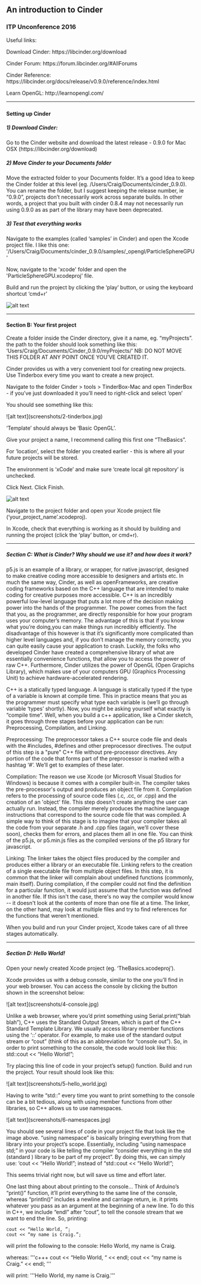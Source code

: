 <h2> An introduction to Cinder </h2>
<h3> ITP Unconference 2016 </h3>

Useful links:

<p>Download Cinder: https://libcinder.org/download </p>
<p>Cinder Forum: https://forum.libcinder.org/#AllForums </p>
<p>Cinder Reference: https://libcinder.org/docs/release/v0.9.0/reference/index.html </p>
<p>Learn OpenGL: http://learnopengl.com/ </p>

---

<h4> </h4>
<h5> </h5>


<h4>Setting up Cinder</h4>
<h5>1) Download Cinder:</h5>
<p> Go to the Cinder website and download the latest release - 0.9.0 for Mac OSX (https://libcinder.org/download) </p>

<h5>2)	Move Cinder to your Documents folder </h5>
<p>
Move the extracted folder to your Documents folder. It’s a good Idea to keep the Cinder folder at this level (eg. /Users/Craig/Documents/cinder_0.9.0).  You can rename the folder, but I suggest keeping the release number, ie “0.9.0”, projects don’t necessarily work across separate builds.  In other words, a project that you built with cinder 0.8.4 may not necessarily run using 0.9.0 as as part of the library may have been deprecated.
</p>

<h5>3) Test that everything works </h5>
<p>
Navigate to the examples (called ‘samples’ in Cinder) and open the Xcode project file.  I like this one: '/Users/Craig/Documents/cinder_0.9.0/samples/_opengl/ParticleSphereGPU' 

Now, navigate to the 'xcode' folder and open the 'ParticleSphereGPU.xcodeproj' file.

Build and run the project by clicking the ‘play’ button, or using the keyboard shortcut ‘cmd+r’
</p>

![alt text](screenshots/1-run)

---

<h4>Section B:	Your first project</h4>
<p>
Create a folder inside the Cinder directory, give it a name, eg. “myProjects”.  the path to the folder should look something like this: ‘Users/Craig/Documents/Cinder_0.9.0/myProjects/’ 
NB: DO NOT MOVE THIS FOLDER AT ANY POINT ONCE YOU’VE CREATED IT.

Cinder provides us with a very convenient tool for creating new projects.  Use Tinderbox every time you want to create a new project.

Navigate to the folder Cinder > tools > TinderBox-Mac and open TinderBox - if you’ve just downloaded it you’ll need to right-click and select ‘open’

You should see something like this: 
</p>
![alt text](screenshots/2-tinderbox.jpg)

<p>
‘Template’ should always be ‘Basic OpenGL’.

Give your project a name, I recommend calling this first one “TheBasics”.

For ‘location’, select the folder you created earlier - this is where all your future projects will be stored.

The environment is ‘xCode’ and make sure ‘create local git repository’ is unchecked.

Click Next.  Click Finish.
</p>

![alt text](screenshots/3-finish.jpg)

<p>
Navigate to the project folder and open your Xcode project file (‘your_project_name’.xcodeproj).

In Xcode, check that everything is working as it should by building and running the project (click the ‘play’ button, or cmd+r).
</p>

---

<h5>Section C:	What is Cinder? Why should we use it? and how does it work?</h5>
<p>
p5.js is an example of a library, or wrapper, for native javascript, designed to make creative coding more accessible to designers and artists etc.  In much the same way, Cinder, as well as openFrameworks, are creative coding frameworks based on the C++ language that are intended to make coding for creative purposes more accessible.  C++ is an incredibly powerful low-level language that puts a lot more of the decision making power into the hands of the programmer.  The power comes from the fact that you, as the programmer, are directly responsible for how your program uses your computer’s memory.  The advantage of this is that if you know what you’re doing,you can make things run incredibly efficiently.  The disadvantage of this however is that it’s significantly more complicated than higher level languages and, if you don’t manage the memory correctly, you can quite easily cause your application to crash.  Luckily, the folks who developed Cinder have created a comprehensive library of what are essentially convenience functions, that allow you to access the power of raw C++.  Furthermore, Cinder utilizes the power of OpenGL (Open Grapichs Library), which makes use of your computers GPU (Graphics Processing Unit) to achieve hardware-accelerated rendering.
</p>
<p>
C++ is a statically typed language.  A language is statically typed if the type of a variable is known at compile time. This in practice means that you as the programmer must specify what type each variable is (we’ll go through variable ‘types’ shortly).  Now, you might be asking yourself what exactly is “compile time”.  Well, when you build a c++ application, like a Cinder sketch, it goes through three stages before your application can be run: Preprocessing, Compilation, and Linking.
</p>
<p>
Preprocessing:
The preprocessor takes a C++ source code file and deals with the #includes, #defines and other preprocessor directives. The output of this step is a "pure" C++ file without pre-processor directives.  Any portion of the code that forms part of the preprocessor is marked with a hashtag ‘#’.  We’ll get to examples of these later.
</p>
<p>
Compilation:
The reason we use Xcode (or Microsoft Visual Studios for Windows) is because it comes with a compiler built-in.  The compiler takes the pre-processor's output and produces an object file from it.  Compilation refers to the processing of source code files (.c, .cc, or .cpp) and the creation of an 'object' file. This step doesn't create anything the user can actually run. Instead, the compiler merely produces the machine language instructions that correspond to the source code file that was compiled.  A simple way to think of this stage is to imagine that your compiler takes all the code from your separate .h and .cpp files (again, we’ll cover these soon), checks them for errors, and places them all in one file.  You can think of the p5.js, or p5.min.js files as the compiled versions of the p5 library for javascript.
</p>
<p>
Linking:
The linker takes the object files produced by the compiler and produces either a library or an executable file. Linking refers to the creation of a single executable file from multiple object files. In this step, it is common that the linker will complain about undefined functions (commonly, main itself). During compilation, if the compiler could not find the definition for a particular function, it would just assume that the function was defined in another file. If this isn't the case, there's no way the compiler would know -- it doesn't look at the contents of more than one file at a time. The linker, on the other hand, may look at multiple files and try to find references for the functions that weren't mentioned.
</p>
<p>
When you build and run your Cinder project, Xcode takes care of all three stages automatically.
</p>

---

<h5>Section D:	Hello World!</h5>
<p>
Open your newly created Xcode project  (eg. ‘TheBasics.xcodeproj’).

Xcode provides us with a debug console, similar to the one you’ll find in your web browser.  You can access the console by clicking the button shown in the screenshot below:
</p>
![alt text](screenshots/4-console.jpg)
<p>
Unlike a web browser, where you’d print something using Serial.print(“blah blah”), C++ uses the Standard Output Stream, which is part of the C++ Standard Template Library.  We usually access library member functions using the ‘::’ operator.  For example, to make use of the standard output stream or “cout” (think of this as an abbreviation for “console out”).  So, in order to print something to the console, the code would look like this:
	std::cout << “Hello World!”;

Try placing this line of code in your project’s setup() function.  Build and run the project.  Your result should look like this:
</p>
![alt text](screenshots/5-hello_world.jpg)
<p>
Having to write “std::” every time you want to print something to the console can be a bit tedious, along with using member functions from other libraries, so C++ allows us to use namespaces.  
</p>
![alt text](screenshots/6-namespaces.jpg)
<p>
You should see several lines of code in your project file that look like the image above.  “using namespace” is basically bringing everything from that library into your project’s scope.  Essentially, including “using namespace std;” in your code is like telling the compiler “consider everything in the std (standard ) library to be part of my project”.  By doing this, we can simply use: ‘cout << “Hello World!”; instead of “std::cout << “Hello World!”;

This seems trivial right now, but will save us time and effort later.

One last thing about about printing to the console… Think of Arduino’s “print()” function, it’ll print everything to the same line of the console, whereas “println()” includes a newline and carriage return, ie. it prints whatever you pass as an argument at the beginning of a new line.  To do this in C++, we include “endl” after “cout”, to tell the console stream that we want to end the line.  So, printing:

	cout << “Hello World, ”;
	cout << “my name is Craig.”;

will print the following to the console: Hello World, my name is Craig.

whereas:
	'''c+++
	cout << “Hello World, “ << endl;
	cout << “my name is Craig.” << endl;
	'''

will print:	'''Hello World,
		my name is Craig.'''
<p>

